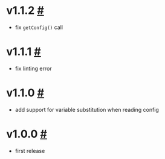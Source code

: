 # v1.1.2 [#](https://github.com/idleberg/vscode-nsl-assembler/releases/tag/1.1.2)

- fix `getConfig()` call

# v1.1.1 [#](https://github.com/idleberg/vscode-nsl-assembler/releases/tag/1.1.1)

- fix linting error

# v1.1.0 [#](https://github.com/idleberg/vscode-nsl-assembler/releases/tag/1.1.0)

- add support for variable substitution when reading config

# v1.0.0 [#](https://github.com/idleberg/vscode-nsl-assembler/releases/tag/1.0.0)

- first release
